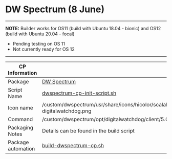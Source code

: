 # DW Spectrum (8 June)

-----

**NOTE:** Builder works for OS11 (build with Ubuntu 18.04 - bionic) and OS12 (build with Ubuntu 20.04 - focal)

- Pending testing on OS 11
- Not currently ready for OS 12

-----

|  CP Information |            |
|-----------------|------------|
| Package | [DW Spectrum](https://dwspectrum.digital-watchdog.com/download/linux) |
| Script Name | [dwspectrum-cp-init-script.sh](build/dwspectrum-cp-init-script.sh) |
| Icon name | /custom/dwspectrum/usr/share/icons/hicolor/scalable/apps/vmsclient-digitalwatchdog.png |
| Command | /custom/dwspectrum/opt/digitalwatchdog/client/5.0.0.36871/bin/applauncher
| Packaging Notes | Details can be found in the build script |
| Package automation | [build-dwspectrum-cp.sh](build/build-dwspectrum-cp.sh) |
